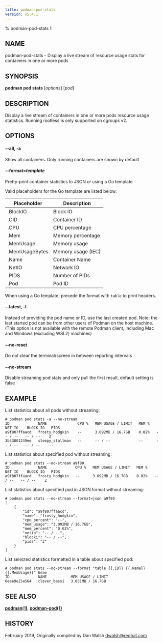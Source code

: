 ```yaml
---
title: podman-pod-stats
version: v5.4.1
---
```


% podman-pod-stats 1

## NAME
podman\-pod\-stats - Display a live stream of resource usage stats for containers in one or more pods

## SYNOPSIS
**podman pod stats** [*options*] [*pod*]

## DESCRIPTION
Display a live stream of containers in one or more pods resource usage statistics.  Running rootless is only supported on cgroups v2.

## OPTIONS

#### **--all**, **-a**

Show all containers.  Only running containers are shown by default

#### **--format**=*template*

Pretty-print container statistics to JSON or using a Go template

Valid placeholders for the Go template are listed below:

| **Placeholder** | **Description**    |
| --------------- | ------------------ |
| .BlockIO        | Block IO           |
| .CID            | Container ID       |
| .CPU            | CPU percentage     |
| .Mem            | Memory percentage  |
| .MemUsage       | Memory usage       |
| .MemUsageBytes  | Memory usage (IEC) |
| .Name           | Container Name     |
| .NetIO          | Network IO         |
| .PIDS           | Number of PIDs     |
| .Pod            | Pod ID             |

When using a Go template, precede the format with `table` to print headers.


[//]: # (BEGIN included file options/latest.md)
#### **--latest**, **-l**

Instead of providing the pod name or ID, use the last created pod.
Note: the last started pod can be from other users of Podman on the host machine.
(This option is not available with the remote Podman client, including Mac and Windows
(excluding WSL2) machines)

[//]: # (END   included file options/latest.md)


[//]: # (BEGIN included file options/no-reset.md)
#### **--no-reset**

Do not clear the terminal/screen in between reporting intervals

[//]: # (END   included file options/no-reset.md)


[//]: # (BEGIN included file options/no-stream.md)
#### **--no-stream**

Disable streaming pod stats and only pull the first result, default setting is false

[//]: # (END   included file options/no-stream.md)

## EXAMPLE

List statistics about all pods without streaming:
```
# podman pod stats -a --no-stream
ID             NAME              CPU %   MEM USAGE / LIMIT   MEM %   NET IO    BLOCK IO   PIDS
a9f807ffaacd   frosty_hodgkin    --      3.092MB / 16.7GB    0.02%   -- / --   -- / --    2
3b33001239ee   sleepy_stallman   --      -- / --             --      -- / --   -- / --    --
```

List statistics about specified pod without streaming:
```
# podman pod stats --no-stream a9f80
ID             NAME             CPU %   MEM USAGE / LIMIT   MEM %   NET IO    BLOCK IO   PIDS
a9f807ffaacd   frosty_hodgkin   --      3.092MB / 16.7GB    0.02%   -- / --   -- / --    2
```

List statistics about specified pod in JSON format without streaming:
```
# podman pod stats --no-stream --format=json a9f80
[
    {
        "id": "a9f807ffaacd",
        "name": "frosty_hodgkin",
        "cpu_percent": "--",
        "mem_usage": "3.092MB / 16.7GB",
        "mem_percent": "0.02%",
        "netio": "-- / --",
        "blocki": "-- / --",
        "pids": "2"
    }
]
```

List selected statistics formatted in a table about specified pod:
```
# podman pod stats --no-stream --format "table {{.ID}} {{.Name}} {{.MemUsage}}" 6eae
ID             NAME           MEM USAGE / LIMIT
6eae9e25a564   clever_bassi   3.031MB / 16.7GB
```

## SEE ALSO
**[podman(1)](podman.1.md)**, **[podman-pod(1)](podman-pod.1.md)**

## HISTORY
February 2019, Originally compiled by Dan Walsh <dwalsh@redhat.com>
